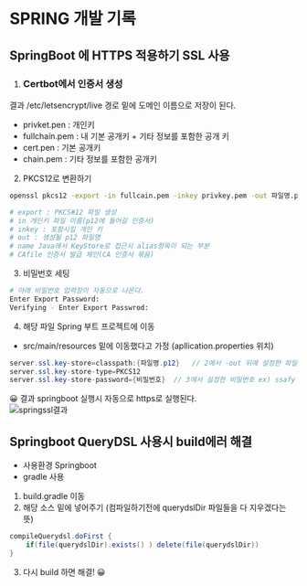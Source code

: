 # SPRING 개발 기록

## SpringBoot 에 HTTPS 적용하기 SSL 사용  

1. ### Certbot에서 인증서 생성  
결과 /etc/letsencrypt/live 경로 밑에 도메인 이름으로 저장이 된다.
- privket.pen : 개인키
- fullchain.pem : 내 기본 공개키 + 기타 정보를 포함한 공개 키
- cert.pen : 기본 공개키
- chain.pem : 기타 정보를 포함한 공개키
2. PKCS12로 변환하기
```bash
openssl pkcs12 -export -in fullcain.pem -inkey privkey.pem -out 파일명.p12 --name ssafy -CAfile chain.pem -caname root

# export : PKCS#12 파일 생성
# in 개인키 파일 이름(p12에 들어갈 인증서)
# inkey : 포함시킬 개인 키
# out : 생성될 p12 파일명
# name Java에서 KeyStore로 접근시 alias항목이 되는 부분
# CAfile 인증서 발급 체인(CA 인증서 묶음)
```
3. 비밀번호 세팅
```bash
# 아래 비밀번호 입력창이 자동으로 나온다.
Enter Export Password:
Verifying - Enter Export Passwrod:
```
4. 해당 파일 Spring 부트 프로젝트에 이동
- src/main/resources 밑에 이동했다고 가정 (apllication.properties 위치)
```java
server.ssl.key-store=classpath:{파일명.p12}   // 2에서 -out 뒤에 설정한 파일명 ex) classpath:파일명.p12
server.ssl.key-store-type=PKCS12
server.ssl.key-store-password={비밀번호}  // 3에서 설정한 비밀번호 ex) ssafy
```
😀 결과 springboot 실행시 자동으로 https로 실행된다.   
![springssl결과](https://user-images.githubusercontent.com/71022555/154324899-9c432295-4ead-41f6-b662-06c9ad4dc906.png)

## Springboot QueryDSL 사용시 build에러 해결
- 사용환경 Springboot
- gradle 사용
1. build.gradle 이동
2. 해당 소스 밑에 넣어주기 (컴파일하기전에 querydslDir 파일들을 다 지우겠다는 뜻)
```java
compileQuerydsl.doFirst { 
	if(file(querydslDir).exists() ) delete(file(querydslDir)) 
}
```
3. 다시 build 하면 해결! 😀
